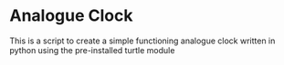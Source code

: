 # Analogue Clock
This is a script to create a simple functioning analogue clock written in python using the pre-installed turtle module
